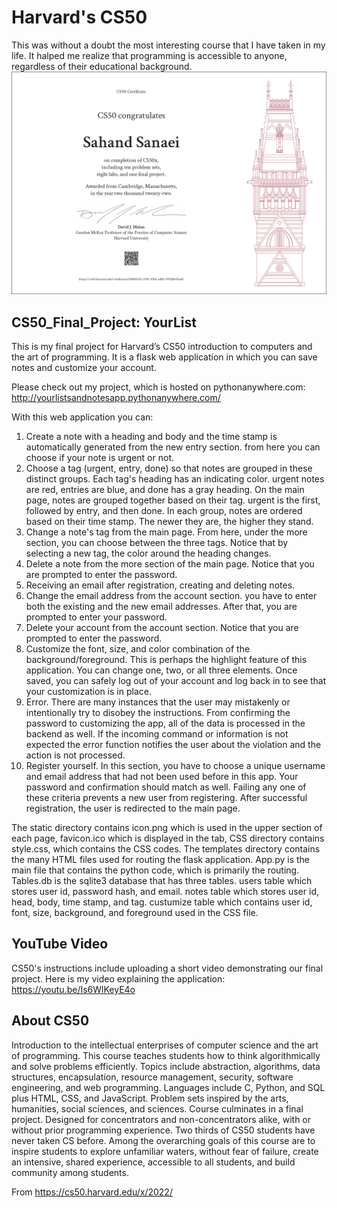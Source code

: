 # Harvard's CS50
This was without a doubt the most interesting course that I have taken in my life. It halped me realize that programming is accessible to anyone, regardless of their educational background.
![certification](certification/CS50x.png)

## CS50_Final_Project: YourList

This is my final project for Harvard’s CS50 introduction to computers and the art of programming. 
It is a flask web application in which you can save notes and customize your account.


Please check out my project, which is hosted on pythonanywhere.com: http://yourlistsandnotesapp.pythonanywhere.com/


With this web application you can:

1. Create a note with a heading and body and the time stamp is automatically generated from the new entry section. 
from here you can choose if your note is urgent or not. 
2. Choose a tag (urgent, entry, done) so that notes are grouped in these distinct groups. Each tag's heading has an indicating color. urgent notes are red, entries are blue, and done has a gray heading. On the main page, notes are grouped together based on their tag. urgent is the first, followed by entry, and then done. In each group, notes are ordered based on their time stamp. The newer they are, the higher they stand. 
3. Change a note's tag from the main page. From here, under the more section, you can choose between the three tags. Notice that by selecting a new tag, the color around the heading changes.
4. Delete a note from the more section of the main page. Notice that you are prompted to enter the password.
5. Receiving an email after registration, creating and deleting notes. 
6. Change the email address from the account section. you have to enter both the existing and the new email addresses. After that, you are prompted to enter your password.
7. Delete your account from the account section. Notice that you are prompted to enter the password.
8. Customize the font, size, and color combination of the background/foreground. This is perhaps the highlight feature of this application. You can change one, two, or all three elements. Once saved, you can safely log out of your account and log back in to see that your customization is in place. 
9. Error. There are many instances that the user may mistakenly or intentionally try to disobey the instructions. From confirming the password to customizing the app, all of the data is processed in the backend as well. If the incoming command or information is not expected the error function notifies the user about the violation and the action is not processed.
10. Register yourself. In this section, you have to choose a unique username and email address that had not been used before in this app. Your password and confirmation should match as well. Failing any one of these criteria prevents a new user from registering. After successful registration, the user is redirected to the main page.


The static directory contains icon.png which is used in the upper section of each page, favicon.ico which is displayed in the tab, CSS directory contains style.css, which contains the CSS codes. 
The templates directory contains the many HTML files used for routing the flask application.
App.py is the main file that contains the python code, which is primarily the routing.
Tables.db is the sqlite3 database that has three tables. users table which stores user id, password hash, and email. notes table which stores user id, head, body, time stamp, and tag. custumize table which contains user id, font, size, background, and foreground used in the CSS file.


## YouTube Video

CS50's instructions include uploading a short video demonstrating our final project.
Here is my video explaining the application: https://youtu.be/Is6WlKeyE4o


## About CS50

Introduction to the intellectual enterprises of computer science and the art of programming. This course teaches students how to think algorithmically and solve problems efficiently. Topics include abstraction, algorithms, data structures, encapsulation, resource management, security, software engineering, and web programming. Languages include C, Python, and SQL plus HTML, CSS, and JavaScript. Problem sets inspired by the arts, humanities, social sciences, and sciences. Course culminates in a final project. Designed for concentrators and non-concentrators alike, with or without prior programming experience. Two thirds of CS50 students have never taken CS before. Among the overarching goals of this course are to inspire students to explore unfamiliar waters, without fear of failure, create an intensive, shared experience, accessible to all students, and build community among students.

From https://cs50.harvard.edu/x/2022/